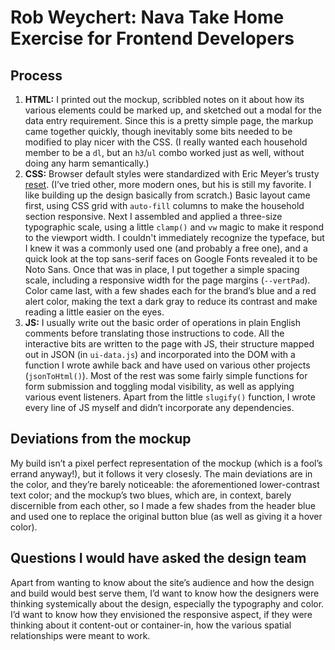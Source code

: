 # Rob Weychert: Nava Take Home Exercise for Frontend Developers

## Process

1. **HTML:** I printed out the mockup, scribbled notes on it about how its various elements could be marked up, and sketched out a modal for the data entry requirement. Since this is a pretty simple page, the markup came together quickly, though inevitably some bits needed to be modified to play nicer with the CSS. (I really wanted each household member to be a `dl`, but an `h3`/`ul` combo worked just as well, without doing any harm semantically.)
2. **CSS:** Browser default styles were standardized with Eric Meyer’s trusty [reset](https://meyerweb.com/eric/tools/css/reset/). (I’ve tried other, more modern ones, but his is still my favorite. I like building up the design basically from scratch.) Basic layout came first, using CSS grid with `auto-fill` columns to make the household section responsive. Next I assembled and applied a three-size typographic scale, using a little `clamp()` and `vw` magic to make it respond to the viewport width. I couldn't immediately recognize the typeface, but I knew it was a commonly used one (and probably a free one), and a quick look at the top sans-serif faces on Google Fonts revealed it to be Noto Sans. Once that was in place, I put together a simple spacing scale, including a responsive width for the page margins (`--vertPad`). Color came last, with a few shades each for the brand’s blue and a red alert color, making the text a dark gray to reduce its contrast and make reading a little easier on the eyes.
3. **JS:** I usually write out the basic order of operations in plain English comments before translating those instructions to code. All the interactive bits are written to the page with JS, their structure mapped out in JSON (in `ui-data.js`) and incorporated into the DOM with a function I wrote awhile back and have used on various other projects (`jsonToHtml()`). Most of the rest was some fairly simple functions for form submission and toggling modal visibility, as well as applying various event listeners. Apart from the little `slugify()` function, I wrote every line of JS myself and didn’t incorporate any dependencies.

## Deviations from the mockup

My build isn’t a pixel perfect representation of the mockup (which is a fool’s errand anyway!), but it follows it very closesly. The main deviations are in the color, and they’re barely noticeable: the aforementioned lower-contrast text color; and the mockup’s two blues, which are, in context, barely discernible from each other, so I made a few shades from the header blue and used one to replace the original button blue (as well as giving it a hover color).

## Questions I would have asked the design team

Apart from wanting to know about the site’s audience and how the design and build would best serve them, I’d want to know how the designers were thinking systemically about the design, especially the typography and color. I’d want to know how they envisioned the responsive aspect, if they were thinking about it content-out or container-in, how the various spatial relationships were meant to work.